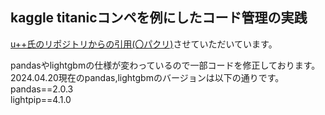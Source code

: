 ## kaggle titanicコンペを例にしたコード管理の実践

[u++氏のリポジトリからの引用(〇パクリ)](https://github.com/upura/ml-competition-template-titanic/)させていただいています。

pandasやlightgbmの仕様が変わっているので一部コードを修正しております。 <br>
2024.04.20現在のpandas,lightgbmのバージョンは以下の通りです。 <br>
pandas==2.0.3 <br>
lightpip==4.1.0 <br>


